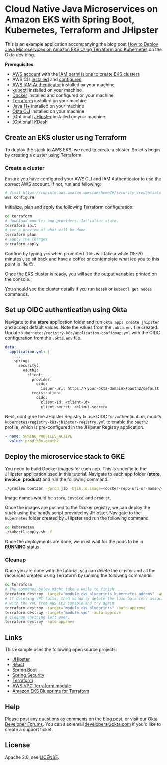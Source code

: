 # Cloud Native Java Microservices on Amazon EKS with Spring Boot, Kubernetes, Terraform and JHipster

This is an example application accompanying the blog post [How to Deploy Java Microservices on Amazon EKS Using Terraform and Kubernetes]() on the Okta dev blog.

**Prerequisites**

- [AWS account](https://portal.aws.amazon.com/billing/signup) with the [IAM permissions to create EKS clusters](https://docs.aws.amazon.com/eks/latest/userguide/security_iam_id-based-policy-examples.html)
- AWS CLI [installed](https://docs.aws.amazon.com/cli/latest/userguide/getting-started-install.html) and [configured](https://docs.aws.amazon.com/cli/latest/userguide/cli-configure-quickstart.html)
- [AWS IAM Authenticator](https://docs.aws.amazon.com/eks/latest/userguide/install-aws-iam-authenticator.html) installed on your machine
- [kubectl](https://kubernetes.io/docs/tasks/tools/) installed on your machine
- [Docker](https://docs.docker.com/get-docker/) installed and configured on your machine
- [Terraform](https://www.terraform.io/downloads) installed on your machine
- [Java 11+](https://sdkman.io/usage) installed on your machine
- [Okta CLI](https://cli.okta.com/) installed on your machine
- [Optional] [JHipster](https://www.jhipster.tech/installation/) installed on your machine
- [Optional] [KDash](https://github.com/kdash-rs/kdash)

## Create an EKS cluster using Terraform

To deploy the stack to AWS EKS, we need to create a cluster. So let's begin by creating a cluster using Terraform.

### Create a cluster

Ensure you have configured your AWS CLI and IAM Authenticator to use the correct AWS account. If not, run and following:

```bash
# Visit https://console.aws.amazon.com/iam/home?#/security_credentials for creating access keys
aws configure
```

Initialize, plan and apply the following Terraform configuration:

```bash
cd terraform
# download modules and providers. Initialize state.
terraform init
# see a preview of what will be done
terraform plan
# apply the changes
terraform apply
```

Confirm by typing `yes` when prompted. This will take a while (15-20 minutes), so sit back and have a coffee or contemplate what led you to this point in life 😉.

Once the EKS cluster is ready, you will see the output variables printed on the console.

You should see the cluster details if you run `kdash` or `kubectl get nodes` commands.

## Set up OIDC authentication using Okta

Navigate to the **store** application folder and run `okta apps create jhipster` and accept default values. Note the values from the `.okta.env` file created. Update `kubernetes/registry-k8s/application-configmap.yml` with the OIDC configuration from the `.okta.env` file.

```yaml
data:
  application.yml: |-
    ...
    spring:
      security:
        oauth2:
          client:
            provider:
              oidc:
                issuer-uri: https://<your-okta-domain>/oauth2/default
            registration:
              oidc:
                client-id: <client-id>
                client-secret: <client-secret>
```

Next, configure the JHipster Registry to use OIDC for authentication, modify `kubernetes/registry-k8s/jhipster-registry.yml` to enable the `oauth2` profile, which is pre-configured in the JHipster Registry application.

```yaml
- name: SPRING_PROFILES_ACTIVE
  value: prod,k8s,oauth2
```

## Deploy the microservice stack to GKE

You need to build Docker images for each app. This is specific to the JHipster application used in this tutorial. Navigate to each app folder (**store**, **invoice**, **product**) and run the following command:

```bash
./gradlew bootJar -Pprod jib -Djib.to.image=<docker-repo-uri-or-name>/<image-name>
```

Image names would be `store`, `invoice`, and `product`.

Once the images are pushed to the Docker registry, we can deploy the stack using the handy script provided by JHipster. Navigate to the `kubernetes` folder created by JHipster and run the following command.

```bash
cd kubernetes
./kubectl-apply.sh -f
```

Once the deployments are done, we must wait for the pods to be in **RUNNING** status.

### Cleanup

Once you are done with the tutorial, you can delete the cluster and all the resources created using Terraform by running the following commands:

```bash
cd terraform
# The commands below might take a while to finish.
terraform destroy -target="module.eks_blueprints_kubernetes_addons" -auto-approve
# If deleting VPC fails, then manually delete the load balancers associated 
# with the VPC from AWS EC2 console and try again.
terraform destroy -target="module.eks_blueprints" -auto-approve
terraform destroy -target="module.vpc" -auto-approve
# cleanup anything left over.
terraform destroy -auto-approve
```

## Links

This example uses the following open source projects:

- [JHipster](https://www.jhipster.tech)
- [React](https://reactjs.org/)
- [Spring Boot](https://spring.io/projects/spring-boot)
- [Spring Security](https://spring.io/projects/spring-security)
- [Terraform](https://www.terraform.io/)
- [AWS VPC Terraform module](https://github.com/terraform-aws-modules/terraform-aws-vpc)
- [Amazon EKS Blueprints for Terraform](https://github.com/aws-ia/terraform-aws-eks-blueprints)

## Help

Please post any questions as comments on the [blog post](), or visit our [Okta Developer Forums](https://devforum.okta.com/). You can also email developers@okta.com if you'd like to create a support ticket.

## License

Apache 2.0, see [LICENSE](LICENSE).
